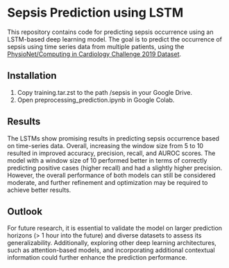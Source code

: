 # Sepsis Prediction using LSTM

This repository contains code for predicting sepsis occurrence using an LSTM-based deep learning model. The goal is to predict the occurrence of sepsis using time series data from multiple patients, using the [PhysioNet/Computing in Cardiology Challenge 2019 Dataset](https://physionet.org/content/challenge-2019/1.0.0/).

## Installation
1) Copy training.tar.zst to the path /sepsis in your Google Drive.
2) Open preprocessing_prediction.ipynb in Google Colab.

## Results

The LSTMs show promising results in predicting sepsis occurrence based on time-series data. Overall, increasing the window size from 5 to 10 resulted in improved accuracy, precision, recall, and AUROC scores. The model with a window size of 10 performed better in terms of correctly predicting positive cases (higher recall) and had a slightly higher precision. However, the overall performance of both models can still be considered moderate, and further refinement and optimization may be required to achieve better results.

## Outlook
For future research, it is essential to validate the model on larger prediction horizons (> 1 hour into the future) and diverse datasets to assess its generalizability. Additionally, exploring other deep learning architectures, such as attention-based models, and incorporating additional contextual information could further enhance the prediction performance.
